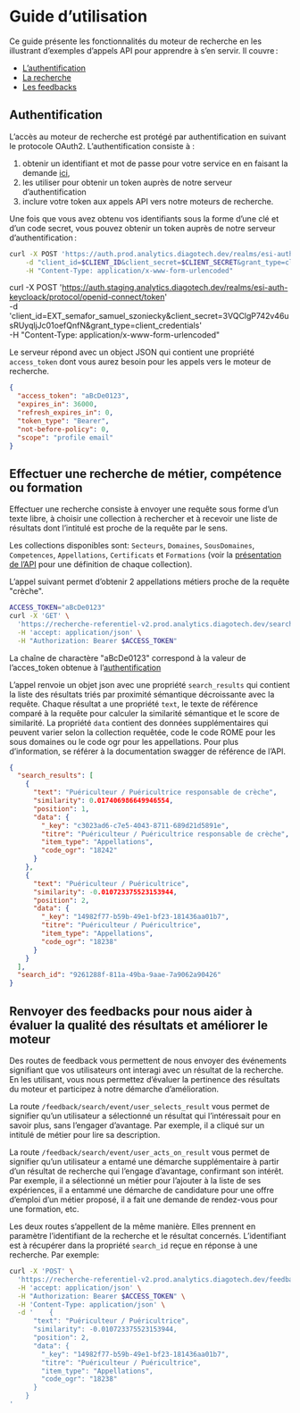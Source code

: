 # Guide d’utilisation

Ce guide présente les fonctionnalités du moteur de recherche en les illustrant d’exemples d’appels API pour apprendre à s’en servir. Il couvre :

- [L’authentification](#authentification)
- [La recherche](#effectuer-une-recherche-de-m%C3%A9tier-comp%C3%A9tence-ou-formation)
- [Les feedbacks](#renvoyer-des-feedbacks-pour-nous-aider-%C3%A0-%C3%A9valuer-la-qualit%C3%A9-des-r%C3%A9sultats-et-am%C3%A9liorer-le-moteur)


## Authentification

L’accès au moteur de recherche est protégé par authentification en suivant le protocole OAuth2. L’authentification consiste à :

1. obtenir un identifiant et mot de passe pour votre service en en faisant la demande [ici](https://diagoriente.beta.gouv.fr/contact), 
2. les utiliser pour obtenir un token auprès de notre serveur d’authentification
3. inclure votre token aux appels API vers notre moteurs de recherche.

Une fois que vous avez obtenu vos identifiants sous la forme d’une clé et d’un code secret, vous pouvez obtenir un token auprès de notre serveur d’authentification :

```sh
curl -X POST 'https://auth.prod.analytics.diagotech.dev/realms/esi-auth-keycloack/protocol/openid-connect/token' \
    -d "client_id=$CLIENT_ID&client_secret=$CLIENT_SECRET&grant_type=client_credentials" \
    -H "Content-Type: application/x-www-form-urlencoded"
```
curl -X POST 'https://auth.staging.analytics.diagotech.dev/realms/esi-auth-keycloack/protocol/openid-connect/token' \
          -d 'client_id=EXT_semafor_samuel_szoniecky&client_secret=3VQClgP742v46usRUyqljJc01oefQnfN&grant_type=client_credentials' \
          -H "Content-Type: application/x-www-form-urlencoded"

Le serveur répond avec un object JSON qui contient une propriété `access_token` dont vous aurez besoin pour les appels vers le moteur de recherche.

```json
{
  "access_token": "aBcDe0123",
  "expires_in": 36000,
  "refresh_expires_in": 0,
  "token_type": "Bearer",
  "not-before-policy": 0,
  "scope": "profile email"
}

```


## Effectuer une recherche de métier, compétence ou formation

Effectuer une recherche consiste à envoyer une requête sous forme d’un texte libre, à choisir une collection à rechercher et à recevoir une liste de résultats dont l’intitulé est proche de la requête par le sens.

Les collections disponibles sont: `Secteurs`, `Domaines`, `SousDomaines`, `Competences`, `Appellations`, `Certificats` et `Formations` (voir la [présentation de l’API](./presentation.md) pour une définition de chaque collection).

L’appel suivant permet d’obtenir 2 appellations métiers proche de la requête "crèche".
 
```sh
ACCESS_TOKEN="aBcDe0123"
curl -X 'GET' \
  'https://recherche-referentiel-v2.prod.analytics.diagotech.dev/search/Appellations?query=cr%C3%A8che&nb_results=7' \
  -H 'accept: application/json' \
  -H "Authorization: Bearer $ACCESS_TOKEN"
```

La chaîne de charactère "aBcDe0123" correspond à la valeur de l’acces_token obtenue à l’[authentification](#authentification)

L’appel renvoie un objet json avec une propriété `search_results` qui contient la liste des résultats triés par proximité sémantique décroissante avec la requête. Chaque résultat a une propriété `text`, le texte de référence comparé à la requête pour calculer la similarité sémantique et le score de similarité. La propriété `data` contient des données supplémentaires qui peuvent varier selon la collection requêtée, code le code ROME pour les sous domaines ou le code ogr pour les appellations. Pour plus d’information, se référer à la documentation swagger de référence de l’API.

```json
{
  "search_results": [
    {
      "text": "Puériculteur / Puéricultrice responsable de crèche",
      "similarity": 0.017406986649946554,
      "position": 1,
      "data": {
        "_key": "c3023ad6-c7e5-4043-8711-689d21d5891e",
        "titre": "Puériculteur / Puéricultrice responsable de crèche",
        "item_type": "Appellations",
        "code_ogr": "18242"
      }
    },
    {
      "text": "Puériculteur / Puéricultrice",
      "similarity": -0.010723375523153944,
      "position": 2,
      "data": {
        "_key": "14982f77-b59b-49e1-bf23-181436aa01b7",
        "titre": "Puériculteur / Puéricultrice",
        "item_type": "Appellations",
        "code_ogr": "18238"
      }
    }
  ],
  "search_id": "9261288f-811a-49ba-9aae-7a9062a90426"
}
```


## Renvoyer des feedbacks pour nous aider à évaluer la qualité des résultats et améliorer le moteur

Des routes de feedback vous permettent de nous envoyer des événements signifiant que vos utilisateurs ont interagi avec un résultat de la recherche. En les utilisant, vous nous permettez d’évaluer la pertinence des résultats du moteur et participez à notre démarche d’amélioration.

La route `/feedback/search/event/user_selects_result` vous permet de signifier qu’un utilisateur a sélectionné un résultat qui l’intéressait pour en savoir plus, sans l’engager d’avantage. Par exemple, il a cliqué sur un intitulé de métier pour lire sa description.

La route `/feedback/search/event/user_acts_on_result` vous permet de signifier qu’un utilisateur a entamé une démarche supplémentaire à partir d’un résultat de recherche qui l’engage d’avantage, confirmant son intérêt. Par exemple, il a sélectionné un métier pour l’ajouter à la liste de ses expériences, il a entammé une démarche de candidature pour une offre d’emploi d’un métier proposé, il a fait une demande de rendez-vous pour une formation, etc.

Les deux routes s’appellent de la même manière. Elles prennent en paramètre l’identifiant de la recherche et le résultat concernés. L’identifiant est à récupérer dans la propriété `search_id` reçue en réponse à une recherche. Par exemple:

```sh
curl -X 'POST' \
  'https://recherche-referentiel-v2.prod.analytics.diagotech.dev/feedback/search/event/user_acts_on_result?search_id=9261288f-811a-49ba-9aae-7a9062a90426' \
  -H 'accept: application/json' \
  -H "Authorization: Bearer $ACCESS_TOKEN" \
  -H 'Content-Type: application/json' \
  -d '    {
      "text": "Puériculteur / Puéricultrice",
      "similarity": -0.010723375523153944,
      "position": 2,
      "data": {
        "_key": "14982f77-b59b-49e1-bf23-181436aa01b7",
        "titre": "Puériculteur / Puéricultrice",
        "item_type": "Appellations",
        "code_ogr": "18238"
      }
    }
'
```